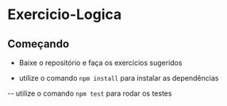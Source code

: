 # Exercicio-Logica

## Começando

- Baixe o repositório e faça os exercícios sugeridos

- utilize o comando `npm install` para instalar as dependências

-- utilize o comando `npm test` para rodar os testes
